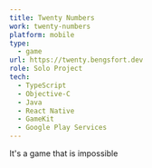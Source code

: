 ```yaml
---
title: Twenty Numbers
work: twenty-numbers
platform: mobile
type:
  - game
url: https://twenty.bengsfort.dev
role: Solo Project
tech:
  - TypeScript
  - Objective-C
  - Java
  - React Native
  - GameKit
  - Google Play Services
---
```


It's a game that is impossible
